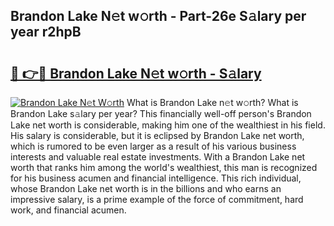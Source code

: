 ## Brandon Lake N𝚎t w𝚘rth - Part-26e S𝚊lary per year r2hpB

# <h2><a href="http://gc21vt.nevu.top/?p=Brandon+Lake">🔗 👉🔴 Brandon Lake N𝚎t w𝚘rth - S𝚊lary</a></h2>

[![Brandon Lake N𝚎t W𝚘rth](https://i.imgur.com/Oavwk0R.jpeg)](http://gc21vt.nevu.top/?p=Brandon+Lake)
What is Brandon Lake n𝚎t w𝚘rth? What is Brandon Lake s𝚊lary per year?
This financially well-off person's Brandon Lake net worth is considerable, making him one of the wealthiest in his field. His salary is considerable, but it is eclipsed by Brandon Lake net worth, which is rumored to be even larger as a result of his various business interests and valuable real estate investments. With a Brandon Lake net worth that ranks him among the world's wealthiest, this man is recognized for his business acumen and financial intelligence. This rich individual, whose Brandon Lake net worth is in the billions and who earns an impressive salary, is a prime example of the force of commitment, hard work, and financial acumen.
